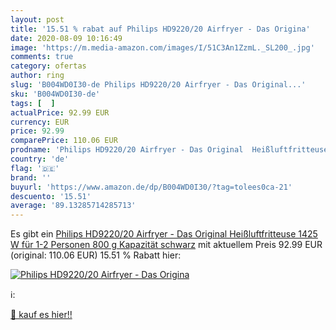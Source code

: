 ```yaml
---
layout: post
title: '15.51 % rabat auf Philips HD9220/20 Airfryer - Das Origina'
date: 2020-08-09 10:16:49
image: 'https://m.media-amazon.com/images/I/51C3An1ZzmL._SL200_.jpg'
comments: true
category: ofertas
author: ring
slug: 'B004WD0I30-de Philips HD9220/20 Airfryer - Das Original...'
sku: 'B004WD0I30-de'
tags: [  ]
actualPrice: 92.99 EUR
currency: EUR
price: 92.99
comparePrice: 110.06 EUR
prodname: 'Philips HD9220/20 Airfryer - Das Original  Heißluftfritteuse  1425 W  für 1-2 Personen  800 g Kapazität  schwarz'
country: 'de'
flag: '🇩🇪'
brand: ''
buyurl: 'https://www.amazon.de/dp/B004WD0I30/?tag=tolees0ca-21'
descuento: '15.51'
average: '89.13285714285713'
---
```


Es gibt ein [Philips HD9220/20 Airfryer - Das Original  Heißluftfritteuse  1425 W  für 1-2 Personen  800 g Kapazität  schwarz](https://www.amazon.de/dp/B004WD0I30/?tag=tolees0ca-21) mit aktuellem Preis 92.99 EUR (original: 110.06 EUR) 15.51 % Rabatt hier:

[![Philips HD9220/20 Airfryer - Das Origina](https://m.media-amazon.com/images/I/51C3An1ZzmL._SL200_.jpg)](https://www.amazon.de/dp/B004WD0I30/?tag=tolees0ca-21)

ℹ️:


[🛒 kauf es hier!!](https://www.amazon.de/dp/B004WD0I30/?tag=tolees0ca-21)
